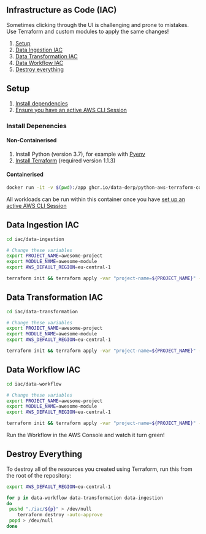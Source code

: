 ## Infrastructure as Code (IAC)
Sometimes clicking through the UI is challenging and prone to mistakes. Use Terraform and custom modules to apply the same changes!

1. [Setup](#setup)
2. [Data Ingestion IAC](#data-ingestion-iac)
3. [Data Transformation IAC](#data-transformation-iac)
4. [Data Workflow IAC](#data-workflow-iac)
5. [Destroy everything](#destroy-everything)

## Setup
1. [Install dependencies](#install-depdenencies)
2. [Ensure you have an active AWS CLI Session](https://docs.aws.amazon.com/cli/latest/userguide/cli-chap-configure.html)


### Install Depenencies
#### Non-Containerised
1. Install Python (version 3.7), for example with [Pyenv](https://github.com/pyenv/pyenv)
2. [Install Terraform](https://www.terraform.io/downloads) (required version 1.1.3)

#### Containerised
```bash
docker run -it -v $(pwd):/app ghcr.io/data-derp/python-aws-terraform-container:master bash
````
All workloads can be run within this container once you have [set up an active AWS CLI Session](https://docs.aws.amazon.com/cli/latest/userguide/cli-chap-configure.html)

## Data Ingestion IAC
```bash
cd iac/data-ingestion

# Change these variables
export PROJECT_NAME=awesome-project
export MODULE_NAME=awesome-module
export AWS_DEFAULT_REGION=eu-central-1

terraform init && terraform apply -var "project-name=${PROJECT_NAME}" -var "module-name=${MODULE_NAME}" -auto-approve
```

## Data Transformation IAC
```bash
cd iac/data-transformation

# Change these variables
export PROJECT_NAME=awesome-project
export MODULE_NAME=awesome-module
export AWS_DEFAULT_REGION=eu-central-1

terraform init && terraform apply -var "project-name=${PROJECT_NAME}" -var "module-name=${MODULE_NAME}" -auto-approve
```

## Data Workflow IAC
```bash
cd iac/data-workflow

# Change these variables
export PROJECT_NAME=awesome-project
export MODULE_NAME=awesome-module
export AWS_DEFAULT_REGION=eu-central-1

terraform init && terraform apply -var "project-name=${PROJECT_NAME}" -var "module-name=${MODULE_NAME}" -auto-approve
```
Run the Workflow in the AWS Console and watch it turn green!

## Destroy Everything
To destroy all of the resources you created using Terraform, run this from the root of the repository:
```bash
export AWS_DEFAULT_REGION=eu-central-1

for p in data-workflow data-transformation data-ingestion
do
 pushd "./iac/${p}" > /dev/null
    terraform destroy -auto-approve
 popd > /dev/null
done
```
    
